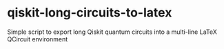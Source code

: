 # qiskit-long-circuits-to-latex
 Simple script to export long Qiskit quantum circuits into a multi-line LaTeX QCircuit environment
